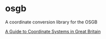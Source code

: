 # osgb
A coordinate conversion library for the OSGB

[A Guide to Coordinate Systems in Great Britain](https://www.ordnancesurvey.co.uk/documents/resources/guide-coordinate-systems-great-britain.pdf)
